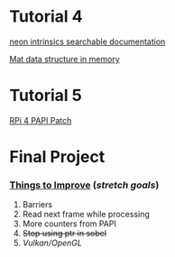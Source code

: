 # Tutorial 4

[neon intrinsics searchable documentation](https://developer.arm.com/architectures/instruction-sets/intrinsics/#f:@navigationhierarchiessimdisa=[Neon])

[Mat data structure in memory](https://github.com/opencv/opencv/issues/8304)

# Tutorial 5

[RPi 4 PAPI Patch](https://github.com/cothan/PAPI_ARMv8_Cortex_A72/tree/main)

# Final Project

### <ins>Things to Improve</ins>  (*stretch goals*)
1. Barriers
2. Read next frame while processing
3. More counters from PAPI
4. ~~Stop using ptr in sobel~~
5. *Vulkan/OpenGL*
